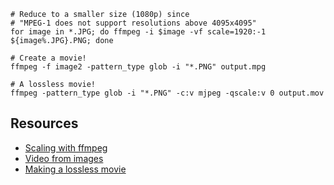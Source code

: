     # Reduce to a smaller size (1080p) since 
    # "MPEG-1 does not support resolutions above 4095x4095"
    for image in *.JPG; do ffmpeg -i $image -vf scale=1920:-1 ${image%.JPG}.PNG; done

    # Create a movie!
    ffmpeg -f image2 -pattern_type glob -i "*.PNG" output.mpg

    # A lossless movie!
    ffmpeg -pattern_type glob -i "*.PNG" -c:v mjpeg -qscale:v 0 output.mov

Resources
---------

-   [Scaling with
    ffmpeg](https://trac.ffmpeg.org/wiki/Scaling%20(resizing)%20with%20ffmpeg)
-   [Video from
    images](http://en.wikibooks.org/wiki/FFMPEG_An_Intermediate_Guide/image_sequence)
-   [Making a lossless
    movie](http://stackoverflow.com/questions/4839303/convert-image-sequence-to-lossless-movie)


